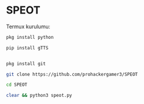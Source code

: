 # SPEOT
Termux kurulumu:
```sh
pkg install python

```
```sh
pip install gTTS
```
```sh

pkg install git

```
```sh
git clone https://github.com/prohackergamer3/SPEOT

```
```sh
cd SPEOT

```
```sh
clear && python3 speot.py
```
